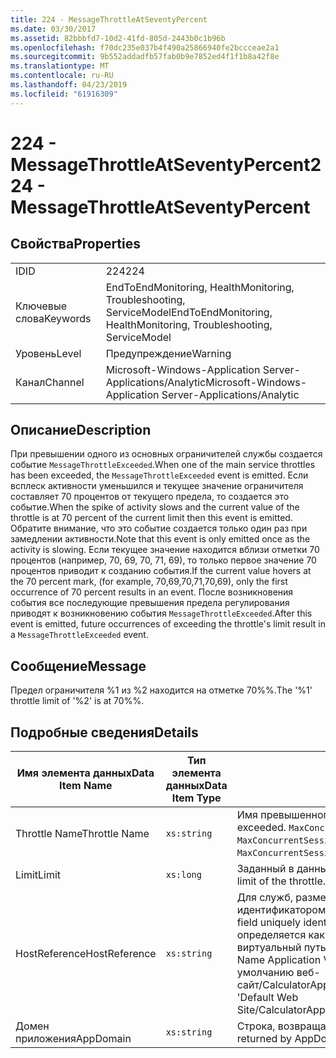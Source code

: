 ```yaml
---
title: 224 - MessageThrottleAtSeventyPercent
ms.date: 03/30/2017
ms.assetid: 82bbbfd7-10d2-41fd-805d-2443b0c1b96b
ms.openlocfilehash: f70dc235e037b4f490a25866940fe2bccceae2a1
ms.sourcegitcommit: 9b552addadfb57fab0b9e7852ed4f1f1b8a42f8e
ms.translationtype: MT
ms.contentlocale: ru-RU
ms.lasthandoff: 04/23/2019
ms.locfileid: "61916309"
---
```

# <a name="224---messagethrottleatseventypercent"></a><span data-ttu-id="0f10f-102">224 - MessageThrottleAtSeventyPercent</span><span class="sxs-lookup"><span data-stu-id="0f10f-102">224 - MessageThrottleAtSeventyPercent</span></span>
## <a name="properties"></a><span data-ttu-id="0f10f-103">Свойства</span><span class="sxs-lookup"><span data-stu-id="0f10f-103">Properties</span></span>  
  
|||  
|-|-|  
|<span data-ttu-id="0f10f-104">ID</span><span class="sxs-lookup"><span data-stu-id="0f10f-104">ID</span></span>|<span data-ttu-id="0f10f-105">224</span><span class="sxs-lookup"><span data-stu-id="0f10f-105">224</span></span>|  
|<span data-ttu-id="0f10f-106">Ключевые слова</span><span class="sxs-lookup"><span data-stu-id="0f10f-106">Keywords</span></span>|<span data-ttu-id="0f10f-107">EndToEndMonitoring, HealthMonitoring, Troubleshooting, ServiceModel</span><span class="sxs-lookup"><span data-stu-id="0f10f-107">EndToEndMonitoring, HealthMonitoring, Troubleshooting, ServiceModel</span></span>|  
|<span data-ttu-id="0f10f-108">Уровень</span><span class="sxs-lookup"><span data-stu-id="0f10f-108">Level</span></span>|<span data-ttu-id="0f10f-109">Предупреждение</span><span class="sxs-lookup"><span data-stu-id="0f10f-109">Warning</span></span>|  
|<span data-ttu-id="0f10f-110">Канал</span><span class="sxs-lookup"><span data-stu-id="0f10f-110">Channel</span></span>|<span data-ttu-id="0f10f-111">Microsoft-Windows-Application Server-Applications/Analytic</span><span class="sxs-lookup"><span data-stu-id="0f10f-111">Microsoft-Windows-Application Server-Applications/Analytic</span></span>|  
  
## <a name="description"></a><span data-ttu-id="0f10f-112">Описание</span><span class="sxs-lookup"><span data-stu-id="0f10f-112">Description</span></span>  
 <span data-ttu-id="0f10f-113">При превышении одного из основных ограничителей службы создается событие `MessageThrottleExceeded`.</span><span class="sxs-lookup"><span data-stu-id="0f10f-113">When one of the main service throttles has been exceeded, the `MessageThrottleExceeded` event is emitted.</span></span> <span data-ttu-id="0f10f-114">Если всплеск активности уменьшился и текущее значение ограничителя составляет 70 процентов от текущего предела, то создается это событие.</span><span class="sxs-lookup"><span data-stu-id="0f10f-114">When the spike of activity slows and the current value of the throttle is at 70 percent of the current limit then this event is emitted.</span></span> <span data-ttu-id="0f10f-115">Обратите внимание, что это событие создается только один раз при замедлении активности.</span><span class="sxs-lookup"><span data-stu-id="0f10f-115">Note that this event is only emitted once as the activity is slowing.</span></span> <span data-ttu-id="0f10f-116">Если текущее значение находится вблизи отметки 70 процентов (например, 70, 69, 70, 71, 69), то только первое значение 70 процентов приводит к созданию события.</span><span class="sxs-lookup"><span data-stu-id="0f10f-116">If the current value hovers at the 70 percent mark, (for example, 70,69,70,71,70,69), only the first occurrence of 70 percent results in an event.</span></span> <span data-ttu-id="0f10f-117">После возникновения события все последующие превышения предела регулирования приводят к возникновению события `MessageThrottleExceeded`.</span><span class="sxs-lookup"><span data-stu-id="0f10f-117">After this event is emitted, future occurrences of exceeding the throttle's limit result in a `MessageThrottleExceeded` event.</span></span>  
  
## <a name="message"></a><span data-ttu-id="0f10f-118">Сообщение</span><span class="sxs-lookup"><span data-stu-id="0f10f-118">Message</span></span>  
 <span data-ttu-id="0f10f-119">Предел ограничителя %1 из %2 находится на отметке 70%%.</span><span class="sxs-lookup"><span data-stu-id="0f10f-119">The '%1' throttle limit of '%2' is at 70%%.</span></span>  
  
## <a name="details"></a><span data-ttu-id="0f10f-120">Подробные сведения</span><span class="sxs-lookup"><span data-stu-id="0f10f-120">Details</span></span>  
  
|<span data-ttu-id="0f10f-121">Имя элемента данных</span><span class="sxs-lookup"><span data-stu-id="0f10f-121">Data Item Name</span></span>|<span data-ttu-id="0f10f-122">Тип элемента данных</span><span class="sxs-lookup"><span data-stu-id="0f10f-122">Data Item Type</span></span>|<span data-ttu-id="0f10f-123">Описание</span><span class="sxs-lookup"><span data-stu-id="0f10f-123">Description</span></span>|  
|--------------------|--------------------|-----------------|  
|<span data-ttu-id="0f10f-124">Throttle Name</span><span class="sxs-lookup"><span data-stu-id="0f10f-124">Throttle Name</span></span>|`xs:string`|<span data-ttu-id="0f10f-125">Имя превышенного ограничителя.</span><span class="sxs-lookup"><span data-stu-id="0f10f-125">The name of the throttle that has been exceeded.</span></span> <span data-ttu-id="0f10f-126">`MaxConcurrentCalls`, `MaxConcurrentInstances` либо `MaxConcurrentSessions`,</span><span class="sxs-lookup"><span data-stu-id="0f10f-126">Either `MaxConcurrentCalls`, `MaxConcurrentInstances`, or `MaxConcurrentSessions`,</span></span>|  
|<span data-ttu-id="0f10f-127">Limit</span><span class="sxs-lookup"><span data-stu-id="0f10f-127">Limit</span></span>|`xs:long`|<span data-ttu-id="0f10f-128">Заданный в данный момент предел ограничителя.</span><span class="sxs-lookup"><span data-stu-id="0f10f-128">The currently configured limit of the throttle.</span></span>|  
|<span data-ttu-id="0f10f-129">HostReference</span><span class="sxs-lookup"><span data-stu-id="0f10f-129">HostReference</span></span>|`xs:string`|<span data-ttu-id="0f10f-130">Для служб, размещенных на веб-узле, это поле является уникальным идентификатором службы в веб-иерархии.</span><span class="sxs-lookup"><span data-stu-id="0f10f-130">For Web-hosted services, this field uniquely identifies the service in the Web hierarchy.</span></span> <span data-ttu-id="0f10f-131">Формат определяется как "виртуальный путь приложения имя веб-сайта&#124;виртуальный путь службы&#124;ServiceName".</span><span class="sxs-lookup"><span data-stu-id="0f10f-131">Its format is defined as 'Web Site Name Application Virtual Path&#124;Service Virtual Path&#124;ServiceName'.</span></span> <span data-ttu-id="0f10f-132">Пример "По умолчанию веб-сайт/CalculatorApplication&#124;/CalculatorService.svc&#124;CalculatorService".</span><span class="sxs-lookup"><span data-stu-id="0f10f-132">Example: 'Default Web Site/CalculatorApplication&#124;/CalculatorService.svc&#124;CalculatorService'.</span></span>|  
|<span data-ttu-id="0f10f-133">Домен приложения</span><span class="sxs-lookup"><span data-stu-id="0f10f-133">AppDomain</span></span>|`xs:string`|<span data-ttu-id="0f10f-134">Строка, возвращаемая AppDomain.CurrentDomain.FriendlyName.</span><span class="sxs-lookup"><span data-stu-id="0f10f-134">The string returned by AppDomain.CurrentDomain.FriendlyName.</span></span>|

